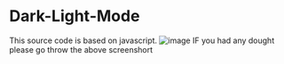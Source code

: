 # Dark-Light-Mode
This source code is based on javascript.
![image](https://user-images.githubusercontent.com/95301362/150563174-f809f75b-4e68-4f9c-b04c-212637483e6a.png)
IF you had any dought please go throw the above screenshort
